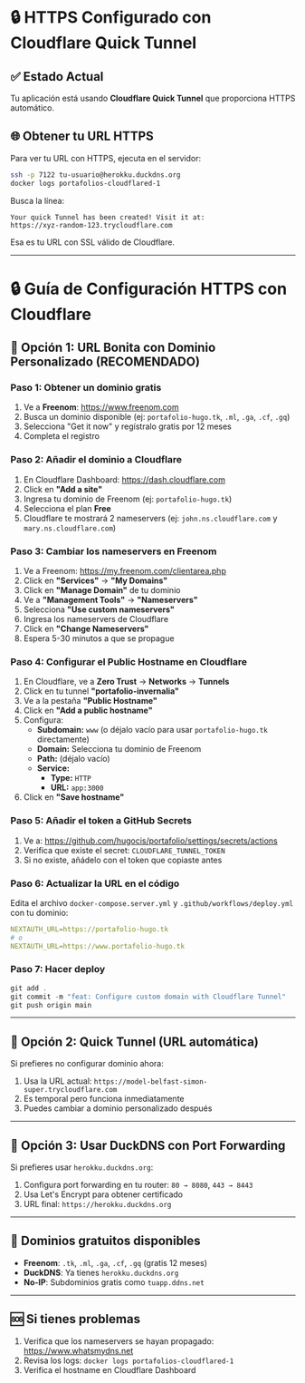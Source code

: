 # 🔒 HTTPS Configurado con Cloudflare Quick Tunnel

## ✅ Estado Actual

Tu aplicación está usando **Cloudflare Quick Tunnel** que proporciona HTTPS automático.

## 🌐 Obtener tu URL HTTPS

Para ver tu URL con HTTPS, ejecuta en el servidor:

```bash
ssh -p 7122 tu-usuario@herokku.duckdns.org
docker logs portafolios-cloudflared-1
```

Busca la línea:
```
Your quick Tunnel has been created! Visit it at:
https://xyz-random-123.trycloudflare.com
```

Esa es tu URL con SSL válido de Cloudflare.

---

# 🔒 Guía de Configuración HTTPS con Cloudflare

## 🎯 Opción 1: URL Bonita con Dominio Personalizado (RECOMENDADO)

### **Paso 1: Obtener un dominio gratis**

1. Ve a **Freenom**: https://www.freenom.com
2. Busca un dominio disponible (ej: `portafolio-hugo.tk`, `.ml`, `.ga`, `.cf`, `.gq`)
3. Selecciona "Get it now" y regístralo gratis por 12 meses
4. Completa el registro

### **Paso 2: Añadir el dominio a Cloudflare**

1. En Cloudflare Dashboard: https://dash.cloudflare.com
2. Click en **"Add a site"**
3. Ingresa tu dominio de Freenom (ej: `portafolio-hugo.tk`)
4. Selecciona el plan **Free**
5. Cloudflare te mostrará 2 nameservers (ej: `john.ns.cloudflare.com` y `mary.ns.cloudflare.com`)

### **Paso 3: Cambiar los nameservers en Freenom**

1. Ve a Freenom: https://my.freenom.com/clientarea.php
2. Click en **"Services"** → **"My Domains"**
3. Click en **"Manage Domain"** de tu dominio
4. Ve a **"Management Tools"** → **"Nameservers"**
5. Selecciona **"Use custom nameservers"**
6. Ingresa los nameservers de Cloudflare
7. Click en **"Change Nameservers"**
8. Espera 5-30 minutos a que se propague

### **Paso 4: Configurar el Public Hostname en Cloudflare**

1. En Cloudflare, ve a **Zero Trust** → **Networks** → **Tunnels**
2. Click en tu tunnel **"portafolio-invernalia"**
3. Ve a la pestaña **"Public Hostname"**
4. Click en **"Add a public hostname"**
5. Configura:
   - **Subdomain:** `www` (o déjalo vacío para usar `portafolio-hugo.tk` directamente)
   - **Domain:** Selecciona tu dominio de Freenom
   - **Path:** (déjalo vacío)
   - **Service:**
     - **Type:** `HTTP`
     - **URL:** `app:3000`
6. Click en **"Save hostname"**

### **Paso 5: Añadir el token a GitHub Secrets**

1. Ve a: https://github.com/hugocis/portafolio/settings/secrets/actions
2. Verifica que existe el secret: `CLOUDFLARE_TUNNEL_TOKEN`
3. Si no existe, añádelo con el token que copiaste antes

### **Paso 6: Actualizar la URL en el código**

Edita el archivo `docker-compose.server.yml` y `.github/workflows/deploy.yml` con tu dominio:

```yaml
NEXTAUTH_URL=https://portafolio-hugo.tk
# o
NEXTAUTH_URL=https://www.portafolio-hugo.tk
```

### **Paso 7: Hacer deploy**

```powershell
git add .
git commit -m "feat: Configure custom domain with Cloudflare Tunnel"
git push origin main
```

---

## 🎯 Opción 2: Quick Tunnel (URL automática)

Si prefieres no configurar dominio ahora:

1. Usa la URL actual: `https://model-belfast-simon-super.trycloudflare.com`
2. Es temporal pero funciona inmediatamente
3. Puedes cambiar a dominio personalizado después

---

## 🎯 Opción 3: Usar DuckDNS con Port Forwarding

Si prefieres usar `herokku.duckdns.org`:

1. Configura port forwarding en tu router: `80 → 8080`, `443 → 8443`
2. Usa Let's Encrypt para obtener certificado
3. URL final: `https://herokku.duckdns.org`

---

## 📝 Dominios gratuitos disponibles

- **Freenom**: `.tk`, `.ml`, `.ga`, `.cf`, `.gq` (gratis 12 meses)
- **DuckDNS**: Ya tienes `herokku.duckdns.org`
- **No-IP**: Subdominios gratis como `tuapp.ddns.net`

---

## 🆘 Si tienes problemas

1. Verifica que los nameservers se hayan propagado: https://www.whatsmydns.net
2. Revisa los logs: `docker logs portafolios-cloudflared-1`
3. Verifica el hostname en Cloudflare Dashboard
